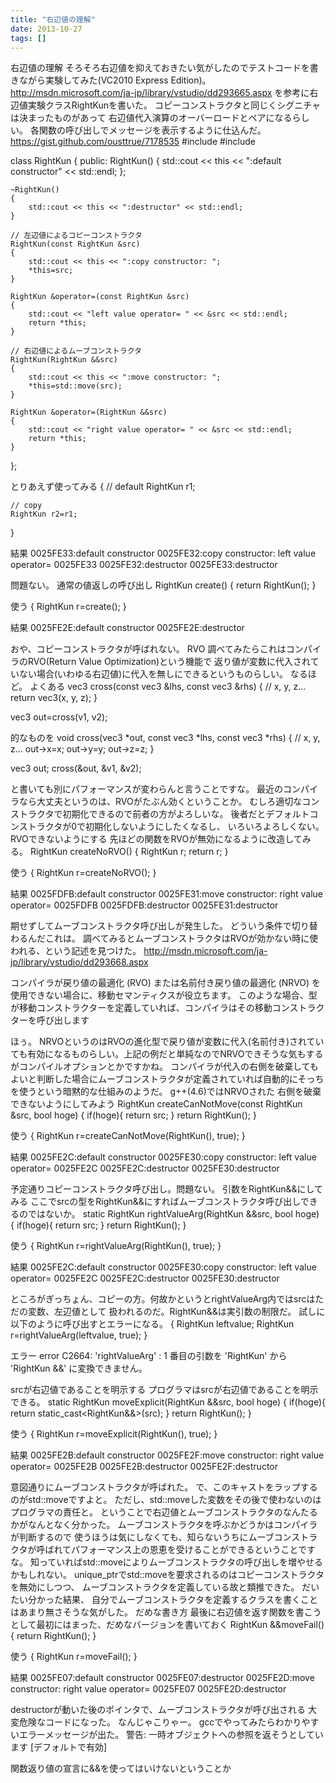 ```yaml
---
title: "右辺値の理解"
date: 2013-10-27
tags: []
---
```


右辺値の理解
そろそろ右辺値を抑えておきたい気がしたのでテストコードを書きながら実験してみた(VC2010
Express Edition)。
http://msdn.microsoft.com/ja-jp/library/vstudio/dd293665.aspx
を参考に右辺値実験クラスRightKunを書いた。
コピーコンストラクタと同じくシグニチャは決まったものがあって
右辺値代入演算のオーバーロードとペアになるらしい。
各関数の呼び出しでメッセージを表示するように仕込んだ。
https://gist.github.com/ousttrue/7178535
#include <memory>
#include <iostream>


class RightKun
{
public:
    RightKun()
    {
        std::cout << this << ":default constructor" << std::endl;
    };

    ~RightKun()
    {
        std::cout << this << ":destructor" << std::endl;
    }

    // 左辺値によるコピーコンストラクタ
    RightKun(const RightKun &src)
    {
        std::cout << this << ":copy constructor: ";
        *this=src;
    }

    RightKun &operator=(const RightKun &src)
    {
        std::cout << "left value operator= " << &src << std::endl;
        return *this;
    }

    // 右辺値によるムーブコンストラクタ
    RightKun(RightKun &&src)
    {
        std::cout << this << ":move constructor: ";
        *this=std::move(src);
    }

    RightKun &operator=(RightKun &&src)
    {
        std::cout << "right value operator= " << &src << std::endl;
        return *this;
    }
};

とりあえず使ってみる
{
    // default
    RightKun r1;

    // copy
    RightKun r2=r1;
}

結果
0025FE33:default constructor
0025FE32:copy constructor: left value operator= 0025FE33
0025FE32:destructor
0025FE33:destructor 

問題ない。
通常の値返しの呼び出し
RightKun create()
{
    return RightKun();
}

使う
{
    RightKun r=create();
}

結果
0025FE2E:default constructor
0025FE2E:destructor

おや、コピーコンストラクタが呼ばれない。
RVO
調べてみたらこれはコンパイラのRVO(Return Value Optimization)という機能で
返り値が変数に代入されていない場合(いわゆる右辺値)に代入を無しにできるというものらしい。
なるほど。
よくある
vec3 cross(const vec3 &lhs, const vec3 &rhs)
{
  // x, y, z...
  return vec3(x, y, z);
}

vec3 out=cross(v1, v2);

的なものを
void cross(vec3 *out, const vec3 *lhs, const vec3 *rhs)
{
  // x, y, z...
  out->x=x;
  out->y=y;
  out->z=z;
}

vec3 out;
cross(&out, &v1, &v2);

と書いても別にパフォーマンスが変わらんと言うことですな。
最近のコンパイラなら大丈夫というのは、RVOがたぶん効くということか。
むしろ適切なコンストラクタで初期化できるので前者の方がよろしいな。
後者だとデフォルトコンストラクタが0で初期化しないようにしたくなるし、
いろいろよろしくない。
RVOできないようにする
先ほどの関数をRVOが無効になるように改造してみる。
RightKun createNoRVO()
{
    RightKun r;
    return r;
}

使う
{
    RightKun r=createNoRVO();
}

結果
0025FDFB:default constructor
0025FE31:move constructor: right value operator= 0025FDFB
0025FDFB:destructor
0025FE31:destructor

期せずしてムーブコンストラクタ呼び出しが発生した。
どういう条件で切り替わるんだこれは。
調べてみるとムーブコンストラクタはRVOが効かない時に使われる、という記述を見つけた。
http://msdn.microsoft.com/ja-jp/library/vstudio/dd293668.aspx

コンパイラが戻り値の最適化 (RVO) または名前付き戻り値の最適化 (NRVO)
を使用できない場合に、移動セマンティクスが役立ちます。
このような場合、型が移動コンストラクターを定義していれば、コンパイラはその移動コンストラクターを呼び出します

ほぅ。
NRVOというのはRVOの進化型で戻り値が変数に代入(名前付き)されていても有効になるものらしい。上記の例だと単純なのでNRVOできそうな気もするがコンパイルオプションとかですかね。
コンパイラが代入の右側を破棄してもよいと判断した場合にムーブコンストラクタが定義されていれば自動的にそっちを使うという暗黙的な仕組みのようだ。
g++(4.6)ではNRVOされた
右側を破棄できないようにしてみよう
RightKun createCanNotMove(const RightKun &src, bool hoge)
{
    if(hoge){
        return src;
    }
    return RightKun();
}

使う
{
    RightKun r=createCanNotMove(RightKun(), true);
}

結果
0025FE2C:default constructor
0025FE30:copy constructor: left value operator= 0025FE2C
0025FE2C:destructor
0025FE30:destructor

予定通りコピーコンストラクタ呼び出し。問題ない。
引数をRightKun&&にしてみる
ここでsrcの型をRightKun&&にすればムーブコンストラクタ呼び出しできるのではないか。
static RightKun rightValueArg(RightKun &&src, bool hoge)
{
    if(hoge){
        return src;
    }
    return RightKun();
}

使う
{
    RightKun r=rightValueArg(RightKun(), true);
}

結果
0025FE2C:default constructor
0025FE30:copy constructor: left value operator= 0025FE2C
0025FE2C:destructor
0025FE30:destructor

ところがぎっちょん、コピーの方。何故かというとrightValueArg内ではsrcはただの変数、左辺値として
扱われるのだ。RightKun&&は実引数の制限だ。
試しに以下のように呼び出すとエラーになる。
{
  RightKun leftvalue;
  RightKun r=rightValueArg(leftvalue, true);
}

エラー
error C2664: 'rightValueArg' : 1 番目の引数を 'RightKun' から 'RightKun &&' に変換できません。

srcが右辺値であることを明示する
プログラマはsrcが右辺値であることを明示できる。
static RightKun moveExplicit(RightKun &&src, bool hoge)
{
    if(hoge){
        return static_cast<RightKun&&>(src);
    }
    return RightKun();
}

使う
{
    RightKun r=moveExplicit(RightKun(), true);
}

結果
0025FE2B:default constructor
0025FE2F:move constructor: right value operator= 0025FE2B
0025FE2B:destructor
0025FE2F:destructor

意図通りにムーブコンストラクタが呼ばれた。
で、このキャストをラップするのがstd::moveですよと。
ただし、std::moveした変数をその後で使わないのはプログラマの責任と。
ということで右辺値とムーブコンストラクタのなんたるかがなんとなく分かった。
ムーブコンストラクタを呼ぶかどうかはコンパイラが判断するので
使うほうは気にしなくても、知らないうちにムーブコンストラクタが呼ばれてパフォーマンス上の恩恵を受けることができるということですな。
知っていればstd::moveによりムーブコンストラクタの呼び出しを増やせるかもしれない。
unique_ptrでstd::moveを要求されるのはコピーコンストラクタを無効にしつつ、
ムーブコンストラクタを定義している故と類推できた。
だいたい分かった結果、
自分でムーブコンストラクタを定義するクラスを書くことはあまり無さそうな気がした。
だめな書き方
最後に右辺値を返す関数を書こうとして最初にはまった、だめなバージョンを書いておく
RightKun &&moveFail()
{
    return RightKun();
}

使う
{
    RightKun r=moveFail();
}

結果
0025FE07:default constructor
0025FE07:destructor
0025FE2D:move constructor: right value operator= 0025FE07
0025FE2D:destructor

destructorが動いた後のポインタで、ムーブコンストラクタが呼び出される
大変危険なコードになった。 なんじゃこりゃー。
gccでやってみたらわかりやすいエラーメッセージが出た。
警告: 一時オブジェクトへの参照を返そうとしています [デフォルトで有効]

関数返り値の宣言に&&を使ってはいけないということか
